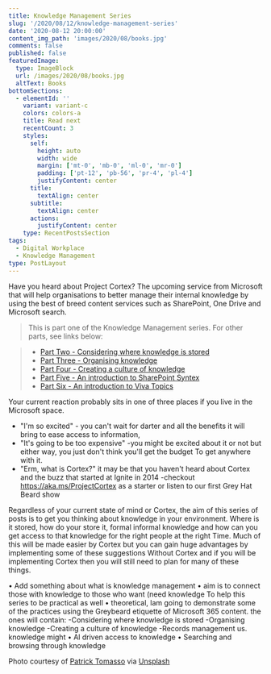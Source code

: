 ```yaml
---
title: Knowledge Management Series
slug: '/2020/08/12/knowledge-management-series'
date: '2020-08-12 20:00:00'
content_img_path: 'images/2020/08/books.jpg'
comments: false
published: false
featuredImage:
  type: ImageBlock
  url: /images/2020/08/books.jpg
  altText: Books
bottomSections:
  - elementId: ''
    variant: variant-c
    colors: colors-a
    title: Read next
    recentCount: 3
    styles:
      self:
        height: auto
        width: wide
        margin: ['mt-0', 'mb-0', 'ml-0', 'mr-0']
        padding: ['pt-12', 'pb-56', 'pr-4', 'pl-4']
        justifyContent: center
      title:
        textAlign: center
      subtitle:
        textAlign: center
      actions:
        justifyContent: center
    type: RecentPostsSection
tags:
  - Digital Workplace
  - Knowledge Management
type: PostLayout
---
```


Have you heard about Project Cortex? The upcoming service from Microsoft that will help organisations to better manage their internal knowledge by using the best of breed content services such as SharePoint, One Drive and Microsoft search.

> This is part one of the Knowledge Management series. For other parts, see links below:

> - [Part Two - Considering where knowledge is stored](/2020/09/10/knowledge-management-series-considering-where-knowledge-is-stored)
> - [Part Three - Organising knowledge](/2020/09/14/knowledge-management-organising-knowledge)
> - [Part Four - Creating a culture of knowledge](/2020/09/17/knowledge-management-series-creating-a-culture-of-knowledge)
> - [Part Five - An introduction to SharePoint Syntex](/2020/09/26/knowledge-management-series-introduction-to-sharepoint-syntex)
> - [Part Six - An introduction to Viva Topics](/2021/02/06/knowledge-management-series-introduction-to-viva-topics)

Your current reaction probably sits in one of three places if you live in the Microsoft space.

- "I'm so excited" - you can't wait for darter and all the benefits it will bring to ease access to information,
- "It's going to be too expensive" -you might be excited about it or not but either way, you just don't think you'll get the budget To get anywhere with it.
- "Erm, what is Cortex?" it may be that you haven't heard about Cortex and the buzz that started at Ignite in 2014 -checkout https://aka.ms/ProjectCortex as a starter or
  listen to our first Grey Hat Beard show

Regardless of your current state of mind or Cortex,
the aim of this series of posts is to get you thinking about knowledge in your environment.
Where is it stored, how do your store it, formal
informal knowledge and how can you get access to that knowledge for the right people at the right Time. Much of this will be made easier by Cortex but you can gain huge advantages by implementing some of these suggestions Without Cortex and if you will be
implementing Cortex then you will still need to
plan for many of these things.

• Add something about what is knowledge management
• aim is to connect those with knowledge to those who want (need knowledge
To help this series to be practical as well
• theoretical, lam going to demonstrate
some of the practices using the Greybeard
etiquette of Microsoft 365 content. the
ones will contain:
-Considering where knowledge is stored -Organising knowledge
-Creating a culture of knowledge
-Records management us. knowledge might
• Al driven access to knowledge
• Searching and browsing through knowledge

Photo courtesy of [Patrick Tomasso](https://unsplash.com/@impatrickt) via [Unsplash](https://unsplash.com)
